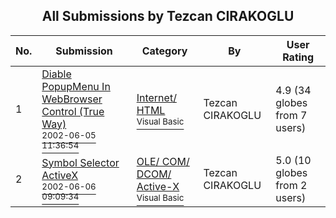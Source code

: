 ﻿<div align="center">

## All Submissions by Tezcan CIRAKOGLU

</div>

No.  | Submission | Category | By   | User Rating
---- | ---------- | -------- | ---- | -----------
1 | [Diable PopupMenu In WebBrowser Control \(True Way\)<br /><sup>2002-06-05 11:36:54</sup>](https://github.com/Planet-Source-Code/tezcan-cirakoglu-diable-popupmenu-in-webbrowser-control-true-way__1-35493) | [Internet/ HTML<br /><sup>Visual Basic</sup>](../ByCategory/internet-html__1-34.md) | Tezcan CIRAKOGLU | 4.9 (34 globes from 7 users)
2 | [Symbol Selector ActiveX<br /><sup>2002-06-06 09:09:34</sup>](https://github.com/Planet-Source-Code/tezcan-cirakoglu-symbol-selector-activex__1-35521) | [OLE/ COM/ DCOM/ Active\-X<br /><sup>Visual Basic</sup>](../ByCategory/ole-com-dcom-active-x__1-29.md) | Tezcan CIRAKOGLU | 5.0 (10 globes from 2 users)
